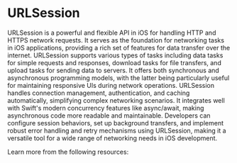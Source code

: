 # URLSession

URLSession is a powerful and flexible API in iOS for handling HTTP and HTTPS network requests. It serves as the foundation for networking tasks in iOS applications, providing a rich set of features for data transfer over the internet. URLSession supports various types of tasks including data tasks for simple requests and responses, download tasks for file transfers, and upload tasks for sending data to servers. It offers both synchronous and asynchronous programming models, with the latter being particularly useful for maintaining responsive UIs during network operations. URLSession handles connection management, authentication, and caching automatically, simplifying complex networking scenarios. It integrates well with Swift's modern concurrency features like async/await, making asynchronous code more readable and maintainable. Developers can configure session behaviors, set up background transfers, and implement robust error handling and retry mechanisms using URLSession, making it a versatile tool for a wide range of networking needs in iOS development.

Learn more from the following resources:

